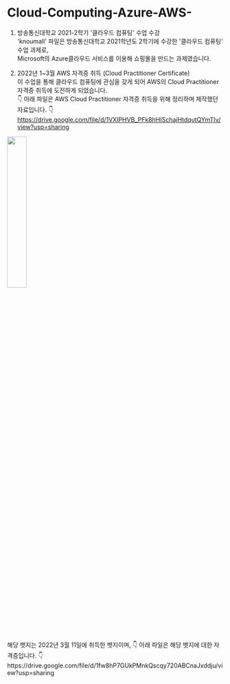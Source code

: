 # Cloud-Computing-Azure-AWS-

1. 방송통신대학교 2021-2학기 '클라우드 컴퓨팅' 수업 수강
<br/>'knoumall' 파일은 방송통신대학교 2021학년도 2학기에 수강한 '클라우드 컴퓨팅' 수업 과제로,
<br/> Microsoft의 Azure클라우드 서비스를 이용해 쇼핑몰을 만드는 과제였습니다. 

2. 2022년 1~3월 AWS 자격증 취득 (Cloud Practitioner Certificate) 
<br/> 이 수업을 통해 클라우드 컴퓨팅에 관심을 갖게 되어 AWS의 Cloud Practitioner 자격증 취득에 도전하게 되었습니다.
<br/> 👇 아래 파일은 AWS Cloud Practitioner 자격증 취득을 위해 정리하며 제작했던 자료입니다. 👇
https://drive.google.com/file/d/1VXIPHVB_PFk8hHISchajHtdqutQYmTIv/view?usp=sharing

<img src= "https://user-images.githubusercontent.com/57402510/168462066-0690f54b-4b5e-47f7-8287-0ee2cf39caed.png" width="30%" height="30%"> 
<br/> 해당 뱃지는 2022년 3월 11일에 취득한 뱃지이며, 👇 아래 파일은 해당 뱃지에 대한 자격증입니다. 👇
<br/> 
https://drive.google.com/file/d/1fw8hP7GUkPMnkQscqy720ABCnaJxddju/view?usp=sharing
